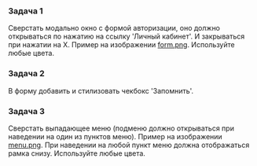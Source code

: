 ### Задача 1

Сверстать модально окно с формой авторизации, оно должно открываться по нажатию на ссылку 'Личный кабинет'. 
И закрываться при нажатии на X. Пример на изображении [form.png](form.png). Используйте любые цвета.

### Задача 2 

В форму добавить и стилизовать чекбокс 'Запомнить'.

### Задача 3

Сверстать выпадающее меню (подменю должно открываться при наведении на один из пунктов меню). Пример на
   изображении  [menu.png](menu.png). При наведении на любой пункт меню должна отображаться рамка снизу. 
Используйте любые цвета.